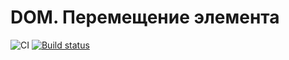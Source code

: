 # DOM. Перемещение элемента

![CI](https://github.com/pryanikkun/devil_game/actions/workflows/web.yml/badge.svg)
[![Build status](https://ci.appveyor.com/api/projects/status/mlqhw0crrbf68o4t?svg=true)](https://ci.appveyor.com/project/pryanikkun/devil-game)

